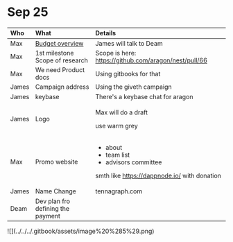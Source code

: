 # Sep 25



<table>
  <thead>
    <tr>
      <th style="text-align:left">Who</th>
      <th style="text-align:left">What</th>
      <th style="text-align:left">Details</th>
    </tr>
  </thead>
  <tbody>
    <tr>
      <td style="text-align:left">Max</td>
      <td style="text-align:left"><a href="https://docs.google.com/spreadsheets/d/1rivtjkYQXm2M0ZxqW-ISe3pkRyKpl8frFsAEertS8S0/edit#gid=0">Budget overview</a>
      </td>
      <td style="text-align:left">James will talk to Deam</td>
    </tr>
    <tr>
      <td style="text-align:left">Max</td>
      <td style="text-align:left">1st milestone
        <br />Scope of research</td>
      <td style="text-align:left">Scope is here: <a href="https://github.com/aragon/nest/pull/66">https://github.com/aragon/nest/pull/66</a>
      </td>
    </tr>
    <tr>
      <td style="text-align:left">Max</td>
      <td style="text-align:left">We need Product docs</td>
      <td style="text-align:left">Using gitbooks for that</td>
    </tr>
    <tr>
      <td style="text-align:left">James</td>
      <td style="text-align:left">Campaign address</td>
      <td style="text-align:left">Using the giveth campaign</td>
    </tr>
    <tr>
      <td style="text-align:left">James</td>
      <td style="text-align:left">keybase</td>
      <td style="text-align:left">There&apos;s a keybase chat for aragon</td>
    </tr>
    <tr>
      <td style="text-align:left">James</td>
      <td style="text-align:left">Logo</td>
      <td style="text-align:left">
        <p>Max will do a draft</p>
        <p>use warm grey</p>
      </td>
    </tr>
    <tr>
      <td style="text-align:left">Max</td>
      <td style="text-align:left">Promo website</td>
      <td style="text-align:left">
        <ul>
          <li>about</li>
          <li>team list</li>
          <li>advisors committee</li>
        </ul>
        <p>smth like <a href="https://dappnode.io/">https://dappnode.io/</a> with donation</p>
      </td>
    </tr>
    <tr>
      <td style="text-align:left">James</td>
      <td style="text-align:left">Name Change</td>
      <td style="text-align:left">tennagraph.com</td>
    </tr>
    <tr>
      <td style="text-align:left">Deam</td>
      <td style="text-align:left">Dev plan fro defining the payment</td>
      <td style="text-align:left"></td>
    </tr>
  </tbody>
</table>![](../../../.gitbook/assets/image%20%285%29.png)

